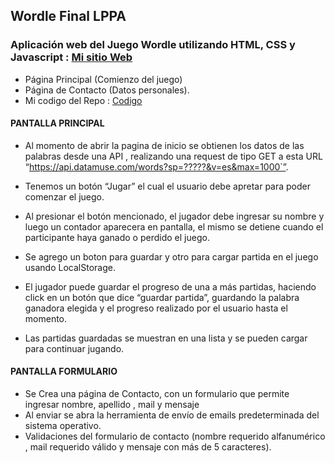## Wordle Final LPPA

### Aplicación web del Juego Wordle utilizando HTML, CSS y Javascript : [Mi sitio Web](https://ojedamilton.github.io/wordle/)
- Página Principal (Comienzo del juego)
- Página de Contacto (Datos personales).
- Mi codigo del Repo : [Codigo](https://github.com/ojedamilton/wordle)
#### PANTALLA PRINCIPAL
- Al momento de abrir la pagina de inicio se obtienen los datos de las palabras desde una API , realizando una 
 request de tipo GET a esta URL “https://api.datamuse.com/words?sp=?????&v=es&max=1000`”.

- Tenemos un botón “Jugar” el cual el usuario debe apretar para poder comenzar el juego. 
- Al presionar el botón mencionado, el jugador debe ingresar su nombre y luego un contador
aparecera en pantalla, el mismo se detiene cuando el participante haya ganado o perdido el
juego.

- Se agrego un boton para  guardar y otro para cargar partida en el juego usando LocalStorage. 
- El jugador puede guardar el progreso de una a más partidas, haciendo click en un botón que dice “guardar
partida”, guardando la palabra ganadora elegida y el progreso realizado por el usuario hasta el
momento.
- Las partidas guardadas se muestran en una lista y se pueden cargar para continuar jugando.


#### PANTALLA FORMULARIO
- Se Crea una página de Contacto, con un formulario que permite ingresar nombre, apellido , mail y mensaje
- Al enviar se abra la herramienta de envío de emails predeterminada del sistema operativo.
- Validaciones del formulario de contacto (nombre requerido alfanumérico , mail requerido válido y
mensaje con más de 5 caracteres).
